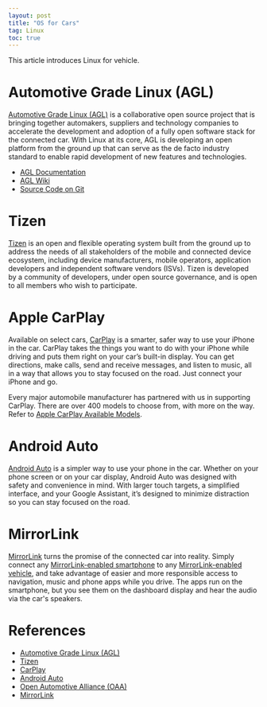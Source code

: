 ```yaml
---
layout: post
title: "OS for Cars"
tag: Linux
toc: true
---
```


This article introduces Linux for vehicle.

<!--more-->

# Automotive Grade Linux (AGL)

[Automotive Grade Linux (AGL)](https://www.automotivelinux.org/) is a collaborative open source project that is bringing together automakers, suppliers and technology companies to accelerate the development and adoption of a fully open software stack for the connected car. With Linux at its core, AGL is developing an open platform from the ground up that can serve as the de facto industry standard to enable rapid development of new features and technologies.

* [AGL Documentation](http://docs.automotivelinux.org/)
* [AGL Wiki](https://wiki.automotivelinux.org/)
* [Source Code on Git](https://gerrit.automotivelinux.org/gerrit/#/admin/projects/)

# Tizen

[Tizen](https://www.tizen.org/) is an open and flexible operating system built from the ground up to address the needs of all stakeholders of the mobile and connected device ecosystem, including device manufacturers, mobile operators, application developers and independent software vendors (ISVs). Tizen is developed by a community of developers, under open source governance, and is open to all members who wish to participate.

# Apple CarPlay

Available on select cars, [CarPlay](https://www.apple.com/ios/carplay/) is a smarter, safer way to use your iPhone in the car. CarPlay takes the things you want to do with your iPhone while driving and puts them right on your car’s built-in display. You can get directions, make calls, send and receive messages, and listen to music, all in a way that allows you to stay focused on the road. Just connect your iPhone and go.

Every major automobile manufacturer has partnered with us in supporting CarPlay. There are over 400 models to choose from, with more on the way. Refer to [Apple CarPlay Available Models](https://www.apple.com/ios/carplay/available-models/).

# Android Auto

[Android Auto](https://www.android.com/auto/) is a simpler way to use your phone in the car. Whether on your phone screen or on your car display, Android Auto was designed with safety and convenience in mind. With larger touch targets, a simplified interface, and your Google Assistant, it’s designed to minimize distraction so you can stay focused on the road.

# MirrorLink

[MirrorLink](https://mirrorlink.com/) turns the promise of the connected car into reality. Simply connect any [MirrorLink-enabled smartphone](https://mirrorlink.com/phones) to any [MirrorLink-enabled vehicle](https://mirrorlink.com/cars), and take advantage of easier and more responsible access to navigation, music and phone apps while you drive. The apps run on the smartphone, but you see them on the dashboard display and hear the audio via the car's speakers.

# References

* [Automotive Grade Linux (AGL)](https://www.automotivelinux.org/)
* [Tizen](https://www.tizen.org/)
* [CarPlay](https://www.apple.com/ios/carplay/)
* [Android Auto](https://www.android.com/auto/)
* [Open Automotive Alliance (OAA)](https://www.openautoalliance.net/)
* [MirrorLink](https://mirrorlink.com/)

